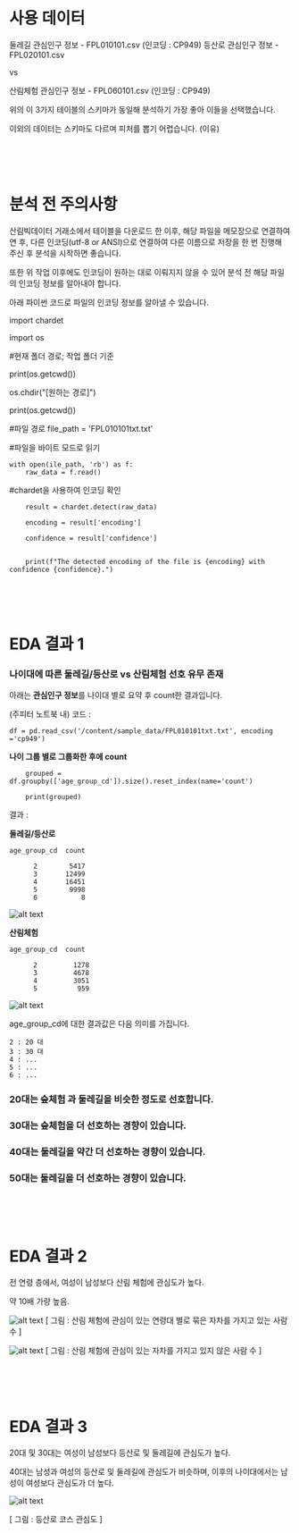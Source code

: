# 사용 데이터
둘레길 관심인구 정보 - FPL010101.csv (인코딩 : CP949)
등산로 관심인구 정보 - FPL020101.csv

vs

산림체험 관심인구 정보 - FPL060101.csv (인코딩 : CP949)

위의 이 3가지 테이블의 스키마가 동일해 분석하기 가장 좋아 이들을 선택했습니다.

이외의 데이터는 스키마도 다르며 피처를 뽑기 어렵습니다.
(이유)

</br></br></br>

# 분석 전 주의사항
산림빅데이터 거래소에서 테이블을 다운로드 한 이후, 해당 파일을 메모장으로 연결하여 연 후, 다른 인코딩(utf-8 or ANSI)으로 연결하여 다른 이름으로 저장을 한 번 진행해 주신 후 분석을 시작하면 좋습니다.

또한 위 작업 이후에도 인코딩이 원하는 대로 이뤄지지 않을 수 있어 분석 전 해당 파일의 인코딩 정보를 알아내야 합니다.

아래 파이썬 코드로 파일의 인코딩 정보를 알아낼 수 있습니다.

import chardet

import os

#현재 폴더 경로; 작업 폴더 기준

print(os.getcwd())

os.chdir("[원하는 경로]")

print(os.getcwd())


#파일 경로
file_path = 'FPL010101txt.txt'

#파일을 바이트 모드로 읽기

    with open(ile_path, 'rb') as f:
        raw_data = f.read()
    

    

#chardet을 사용하여 인코딩 확인

        result = chardet.detect(raw_data)

        encoding = result['encoding']

        confidence = result['confidence']


        print(f"The detected encoding of the file is {encoding} with confidence {confidence}.")


</br></br></br>

# EDA 결과 1
### 나이대에 따른 둘레길/등산로 vs 산림체험 선호 유무 존재

아래는 **관심인구 정보**를 나이대 별로 요약 후 count한 결과입니다.


(주피터 노트북 내) 코드 :

    df = pd.read_csv('/content/sample_data/FPL010101txt.txt', encoding ='cp949')




**나이 그룹 별로 그룹화한 후에 count**

        grouped = df.groupby(['age_group_cd']).size().reset_index(name='count')

        print(grouped)

결과 :


**둘레길/등산로**

    age_group_cd  count

          2        5417
          3       12499
          4       16451
          5        9998
          6           8
![alt text](image.png)



**산림체험**

    age_group_cd  count

          2         1278
          3         4678
          4         3051
          5          959
![alt text](image-1.png)



age_group_cd에 대한 결과값은 다음 의미를 가집니다.

    2 : 20 대
    3 : 30 대
    4 : ...
    5 : ...
    6 : ...


### 20대는 숲체험 과 둘레길을 비슷한 정도로 선호합니다.
### 30대는 숲체험을 더 선호하는 경향이 있습니다.
### 40대는 둘레길을 약간 더 선호하는 경향이 있습니다.
### 50대는 둘레길을 더 선호하는 경향이 있습니다.

</br></br></br>

# EDA 결과 2
전 연령 층에서, 여성이 남성보다 산림 체험에 관심도가 높다.

약 10배 가량 높음.



![alt text](image-2.png)
[ 그림 : 산림 체험에 관심이 있는 연령대 별로 묶은 자차를 가지고 있는 사람 수 ]

![alt text](image-3.png)
[ 그림 : 산림 체험에 관심이 있는 자차를 가지고 있지 않은 사람 수 ]

</br></br></br>

# EDA 결과 3
20대 및 30대는 여성이 남성보다 등산로 및 둘레길에 관심도가 높다.

40대는 남성과 여성의 등산로 및 둘레길에 관심도가 비슷하며, 이후의 나이대에서는 남성이 여성보다 관심도가 더 높다.



![alt text](image-4.png)

[ 그림 : 등산로 코스 관심도 ]
